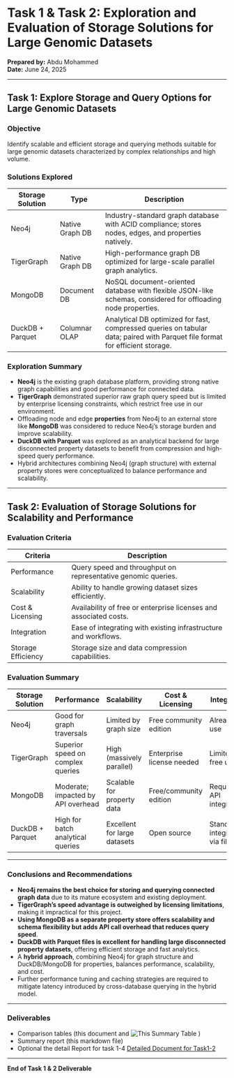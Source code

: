 # Task 1 & Task 2: Exploration and Evaluation of Storage Solutions for Large Genomic Datasets

**Prepared by:** Abdu Mohammed  
**Date:** June 24, 2025

---

## Task 1: Explore Storage and Query Options for Large Genomic Datasets

### Objective
Identify scalable and efficient storage and querying methods suitable for large genomic datasets characterized by complex relationships and high volume.

### Solutions Explored

| Storage Solution | Type          | Description                                              |
|------------------|---------------|----------------------------------------------------------|
| Neo4j            | Native Graph DB| Industry-standard graph database with ACID compliance; stores nodes, edges, and properties natively. |
| TigerGraph       | Native Graph DB| High-performance graph DB optimized for large-scale parallel graph analytics. |
| MongoDB          | Document DB   | NoSQL document-oriented database with flexible JSON-like schemas, considered for offloading node properties. |
| DuckDB + Parquet | Columnar OLAP | Analytical DB optimized for fast, compressed queries on tabular data; paired with Parquet file format for efficient storage. |

### Exploration Summary

- **Neo4j** is the existing graph database platform, providing strong native graph capabilities and good performance for connected data.
- **TigerGraph** demonstrated superior raw graph query speed but is limited by enterprise licensing constraints, which restrict free use in our environment.
- Offloading node and edge **properties** from Neo4j to an external store like **MongoDB** was considered to reduce Neo4j’s storage burden and improve scalability.
- **DuckDB with Parquet** was explored as an analytical backend for large disconnected property datasets to benefit from compression and high-speed query performance.
- Hybrid architectures combining Neo4j (graph structure) with external property stores were conceptualized to balance performance and scalability.

---

## Task 2: Evaluation of Storage Solutions for Scalability and Performance

### Evaluation Criteria

| Criteria        | Description                                      |
|-----------------|--------------------------------------------------|
| Performance     | Query speed and throughput on representative genomic queries. |
| Scalability     | Ability to handle growing dataset sizes efficiently. |
| Cost & Licensing| Availability of free or enterprise licenses and associated costs. |
| Integration     | Ease of integrating with existing infrastructure and workflows. |
| Storage Efficiency| Storage size and data compression capabilities. |

### Evaluation Summary

| Storage Solution | Performance                       | Scalability                     | Cost & Licensing          | Integration                 | Storage Efficiency         | Notes                              |
|------------------|---------------------------------|--------------------------------|--------------------------|-----------------------------|----------------------------|-----------------------------------|
| Neo4j            | Good for graph traversals        | Limited by graph size           | Free community edition   | Already in use               | Moderate                   | Baseline system                   |
| TigerGraph       | Superior speed on complex queries| High (massively parallel)       | Enterprise license needed| Limited free use             | Good                       | Not feasible due to cost/licensing|
| MongoDB          | Moderate; impacted by API overhead| Scalable for property data      | Free/community edition   | Requires API integration     | Good                       | Introduces query latency         |
| DuckDB + Parquet | High for batch analytical queries| Excellent for large datasets    | Open source              | Standalone, integrates via files| Excellent compression     | NWe use Parquet for disconnected datasets    |

---

### Conclusions and Recommendations

- **Neo4j remains the best choice for storing and querying connected graph data** due to its mature ecosystem and existing deployment.
- **TigerGraph’s speed advantage is outweighed by licensing limitations**, making it impractical for this project.
- **Using MongoDB as a separate property store offers scalability and schema flexibility but adds API call overhead that reduces query speed**.
- **DuckDB with Parquet files is excellent for handling large disconnected property datasets**, offering efficient storage and fast analytics.
- A **hybrid approach**, combining Neo4j for graph structure and DuckDB/MongoDB for properties, balances performance, scalability, and cost.
- Further performance tuning and caching strategies are required to mitigate latency introduced by cross-database querying in the hybrid model.

---

### Deliverables

- Comparison tables (this document and ![This Summary Table](https://github.com/user-attachments/assets/8870bcdb-382c-4630-a9a5-ac1b8887a07a)
)
- Summary report (this markdown file)
- Optional the detail Report for task 1-4 [Detailed Document for Task1-2](https://docs.google.com/document/d/15AsNDrXggA_YM9By50YWr7aYABU5xnU2tcm14MNkgyQ/edit?tab=t.0)

---

**End of Task 1 & 2 Deliverable**
